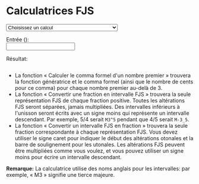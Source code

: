 ﻿# Calculatrices FJS

<select id="computations">
  <option value="">Choisissez un calcul</option>
  <option value="comma">Calculer le comma formel d'un nombre premier</option>
  <option value="tofjs">Convertir une fraction en intervalle FJS</option>
  <option value="fromfjs">Convertir un intervalle FJS en fraction</option>
</select>

Entrée (<span id="input-name"></span>):<br />
<input type="text" id="input">

Résultat: <br />
<pre><code id="output"></code></pre>

<script>
  var loc = {
             prime: "un nombre premier",
          fraction: "une fraction",
      intervalName: "un nom d'intervalle (comme m3_5)",
     cantFactorize: "‘%1’ – je ne sais pas factoriser cela.",
        notANumber: "‘%1’ n'est pas un nombre.",
       wrongFormat: "Je ne comprends pas la forme.",
   wrongIntVariant: "L'intervalle ‘%1’ ne peut pas être dans la catégorie ‘%2’.",
       wrongFactor: "2 ou 3 ne peuvent pas être des facteurs dans une altération FJS.",
     noComputation: "Vous n'avez choisi rien.",
           noInput: "Vous n'avez entré rien.",
          notPrime: "‘%1’ n'est pas un nombre premier.",
    butPythagorean: "2 et 3 sont des octaves et quintes pythagoréennes qui n'ont pas besoin des altérations FJS.",
           notFrac: "L'entrée n'est pas une fraction puisqu'elle ne contient aucune barre oblique.",
        notNatFrac: "L'entrée n'est pas une fraction composée seulement des entiers positifs.",
              div0: "Pourquoi voulez-vous diviser par zéro?"
  };
</script>
<script src="../assets/fjs.js"></script>
<script src="../assets/calc.js"></script>

- La fonction « Calculer le comma formel d'un nombre premier » trouvera la fonction génératrice et le comma formel (ainsi que le nombre de cents pour ce comma) pour chaque nombre premier au-delà de 3.
- La fonction « Convertir une fraction en intervalle FJS » trouvera la seule représentation FJS de chaque fraction positive. Toutes les altérations FJS seront séparées, jamais multipliées. Des intervalles inférieurs à l'unisson seront écrits avec un signe moins qui représente un intervalle descendant. Par exemple, 5/4 serait `M3^5` pendant que 4/5 serait `M-3_5`.
- La fonction « Convertir un intervalle FJS en fraction » trouvera la seule fraction correspondante à chaque représentation FJS. Vous devez utiliser le signe caret pour indiquer le début des altérations otonales et la barre de soulignement pour les utonales. Les altérations FJS peuvent être multipliées comme vous voulez, et vous pouvez utiliser un signe moins pour écrire un intervalle descendant.

**Remarque:** La calculatrice utilise des noms anglais pour les intervalles: par exemple, « M3 » signifie une tierce majeure.
